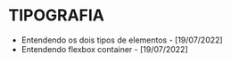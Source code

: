 # TIPOGRAFIA
- Entendendo os dois tipos de elementos - [19/07/2022]
- Entendendo flexbox container - [19/07/2022]